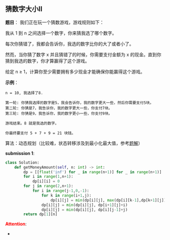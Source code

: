 ## 猜数字大小II
**题目**：
我们正在玩一个猜数游戏，游戏规则如下：

我从 1 到 n 之间选择一个数字，你来猜我选了哪个数字。

每次你猜错了，我都会告诉你，我选的数字比你的大了或者小了。

然而，当你猜了数字 x 并且猜错了的时候，你需要支付金额为 x 的现金。直到你猜到我选的数字，你才算赢得了这个游戏。

给定 n ≥ 1，计算你至少需要拥有多少现金才能确保你能赢得这个游戏。

**示例**：
```
n = 10, 我选择了8.

第一轮: 你猜我选择的数字是5，我会告诉你，我的数字更大一些，然后你需要支付5块。
第二轮: 你猜是7，我告诉你，我的数字更大一些，你支付7块。
第三轮: 你猜是9，我告诉你，我的数字更小一些，你支付9块。

游戏结束。8 就是我选的数字。

你最终要支付 5 + 7 + 9 = 21 块钱。
```

算法：动态规划（比较难，状态转移涉及到最小化最大值，参考[题解](https://leetcode-cn.com/problems/guess-number-higher-or-lower-ii/solution/dong-tai-gui-hua-c-you-tu-jie-by-zhang-xiao-tong-2/)）

**submission 1**:
```python
class Solution:
    def getMoneyAmount(self, n: int) -> int:
        dp = [[float('inf') for _ in range(n+1)] for _ in range(n+1)]
        for i in range(1,n+1):
            dp[i][i] = 0
        for j in range(2,n+1):
            for i in range(j-1,0,-1):
                for k in range(i+1,j):
                    dp[i][j] = min(dp[i][j], max(dp[i][k-1],dp[k+1][j])+k)
                dp[i][j] = min(dp[i][j], dp[i+1][j]+i)
                dp[i][j] = min(dp[i][j], dp[i][j-1]+j)
        return dp[1][n]
```

<font color="#FF0000">**Attention**</font>:

- 
